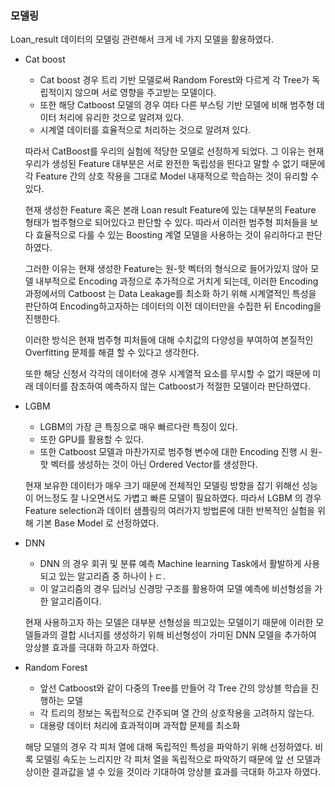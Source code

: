 ### 모델링 

Loan_result 데이터의 모델링 관련해서 크게 네 가지 모델을 활용하였다. 

- Cat boost

  -  Cat boost 경우 트리 기반 모델로써 Random Forest와 다르게 각 Tree가 독립적이지 않으며 서로 영향을 주고받는 모델이다. 
  -  또한 해당 Catboost 모델의 경우 여타 다른 부스팅 기반 모델에 비해 범주형 데이터 처리에 유리한 것으로 알려져 있다. 
  -  시계열 데이터를 효율적으로 처리하는 것으로 알려져 있다.

  따라서 CatBoost를 우리의 실험에 적당한 모델로 선정하게 되었다. 그 이유는 현재 우리가 생성된 Feature 대부분은 서로 완전한 독립성을 띈다고 말할 수 없기 때문에 각 Feature 간의 상호 작용을 그대로 Model 내재적으로 학습하는 것이 유리할 수 있다.

  현재 생성한 Feature 혹은 본래 Loan result Feature에 있는 대부분의 Feature 형태가 범주형으로 되어있다고 판단할 수 있다. 따라서 이러한 범주형 피처들을 보다 효율적으로 다룰 수 있는 Boosting 계열 모델을 사용하는 것이 유리하다고 판단하였다.

  그러한 이유는 현재 생성한 Feature는 원-핫 벡터의 형식으로 들어가있지 않아 모델 내부적으로 Encoding 과정으로 추가적으로 거치게 되는데, 이러한 Encoding과정에서의 Catboost 는 Data Leakage를 최소화 하기 위해 시계열적인 특성을 판단하여 Encoding하고자하는 데이터의 이전 데이터만을 수집한 뒤 Encoding을 진행한다.

  이러한 방식은 현재 범주형 피처들에 대해 수치값의 다양성을 부여하여 본질적인 Overfitting 문제를 해결 할 수 있다고 생각한다.

  또한 해당 신청서 각각의 데이터에 경우 시계열적 요소를 무시할 수 없기 때문에 미래 데이터를 참조하여 예측하지 않는 Catboost가 적절한 모델이라 판단하였다.

- LGBM

  - LGBM의 가장 큰 특징으로 매우 빠르다란 특징이 있다.
  - 또한 GPU를 활용할 수 있다.
  - 또한 Catboost 모델과 마찬가지로 범주형 변수에 대한  Encoding 진행 시 원-핫 벡터를 생성하는 것이 아닌 Ordered Vector를 생성한다.

  현재 보유한 데이터가 매우 크기 때문에 전체적인 모델링 방향을 잡기 위해선 성능이 어느정도 잘 나오면서도 가볍고 빠른 모델이 필요하였다. 따라서 LGBM 의 경우 Feature selection과 데이터 샘플링의 여러가지 방법론에 대한 반복적인 실험을 위해 기본 Base Model 로 선정하였다.

- DNN 

  - DNN 의 경우 회귀 및 분류 예측 Machine learning Task에서 활발하게 사용되고 있는 알고리즘 중 하나이ㅏㄷ.
  - 이 알고리즘의 경우 딥러닝 신경망 구조를 활용하여 모델 예측에 비선형성을 가한 알고리즘이다.

  현재 사용하고자 하는 모델은 대부분 선형성을 띄고있는 모델이기 때문에 이러한 모델들과의 결합 시너지를 생성하기 위해 비선형성이 가미된 DNN 모델을 추가하여 앙상블 효과를 극대화 하고자 하였다.

- Random Forest

  - 앞선 Catboost와 같이 다중의 Tree를 만들어 각 Tree 간의 앙상블 학습을 진행하는 모델
  - 각 트리의 정보는 독립적으로 간주되며 열 간의 상호작용을 고려하지 않는다.
  - 대용량 데이터 처리에 효과적이며 과적합 문제를 최소화

  해당 모델의 경우 각 피처 열에 대해 독립적인 특성을 파악하기 위해 선정하였다. 비록 모델링 속도는 느리지만 각 피처 열을 독립적으로 파악하기 때문에 앞 선 모델과 상이한 결과값을 낼 수 있을 것이라 기대하여 앙상블 효과를 극대화 하고자 하였다.